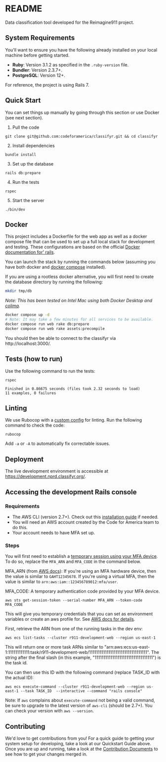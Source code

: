 # README

Data classification tool developed for the Reimagine911 project.

## System Requirements

You'll want to ensure you have the following already installed on your local machine before getting started.

- **Ruby**: Version 3.1.2 as specified in the `.ruby-version` file.
- **Bundler**: Version 2.3.7+.
- **PostgreSQL**: Version 12+.

For reference, the project is using Rails 7.

## Quick Start

You can set things up manually by going through this section or use Docker (see next section).

1. Pull the code

```
git clone git@github.com:codeforamerica/classifyr.git && cd classifyr
```

2. Install dependencies

```
bundle install
```

3. Set up the database

```
rails db:prepare
```

4. Run the tests

```
rspec
```

5. Start the server

```
./bin/dev
```

## Docker

This project includes a Dockerfile for the web app as well as a docker compose
file that can be used to set up a full local stack for development and testing.
These configurations are based on the official [Docker documentation for'
rails][1].

You can launch the stack by running the commands below (assuming you have both
docker and [docker compose][2] installed).

If you are using a rootless docker alternative, you will first need to create
the database directory by running the following:

```bash
mkdir tmp/db
```

_Note: This has been tested on Intel Mac using both Docker Desktop and
[colima][3]._

```bash
docker compose up -d
# Note: It may take a few minutes for all services to be available.
docker compose run web rake db:prepare
docker compose run web rake assets:precompile
```

You should then be able to connect to the classifyr via http://localhost:3000/.

[1]: https://docs.docker.com/samples/rails/
[2]: https://docs.docker.com/compose/
[3]: https://github.com/abiosoft/colima

## Tests (how to run)

Use the following command to run the tests:

```
rspec
```

```
Finished in 0.86675 seconds (files took 2.32 seconds to load)
11 examples, 0 failures
```

## Linting

We use Rubocop with a [custom config](.rubocop.yml) for linting. Run the following command to check the code:

```
rubocop
```

Add `-a` or `-A` to automatically fix correctable issues.

## Deployment

The live development environment is accessible at https://development.nprd.classifyr.org/.

## Accessing the development Rails console

### Requirements

- The AWS CLI (version 2.7+). Check out this [installation guide](https://docs.aws.amazon.com/cli/latest/userguide/getting-started-install.html) if needed.
- You will need an AWS account created by the Code for America team to do this.
- Your account needs to have MFA set up.

### Steps

You will first need to establish a [temporary session using your MFA device](https://aws.amazon.com/premiumsupport/knowledge-center/authenticate-mfa-cli/). To do so, replace the `MFA_ARN` and `MFA_CODE` in the command below.

MFA_ARN (from [AWS docs](https://aws.amazon.com/premiumsupport/knowledge-center/authenticate-mfa-cli/)): If you're using an MFA hardware device, then the value is similar to `GAHT12345678`. If you're using a virtual MFA, then the value is similar to `arn:aws:iam::123456789012:mfa/user`.

MFA_CODE: A temporary authentication code provided by your MFA device.

```
aws sts get-session-token --serial-number MFA_ARN --token-code MFA_CODE
```

This will give you temporary credentials that you can set as environment variables or create an aws profile for. See [AWS docs for details](https://aws.amazon.com/premiumsupport/knowledge-center/authenticate-mfa-cli/).

First, retrieve the ARN from one of the running tasks in the dev env:

```
aws ecs list-tasks --cluster r911-development-web --region us-east-1
```

This will return one or more task ARNs similar to "arn:aws:ecs:us-east-1:111111111111:task/r911-development-web/111111111111111111111111111111111". The string after the final slash (in this example, "111111111111111111111111111111111") is the task id.

You can then use this ID with the following command (replace TASK_ID with the actual ID):

```
aws ecs execute-command --cluster r911-development-web --region us-east-1 --task TASK_ID  --interactive --command "rails console"
```

Note: If `aws` complains about `execute-command` not being a valid command, be sure to upgrade to the latest version of `aws-cli` (should be 2.7+). You can check your version with `aws --version`.

## Contributing

We'd love to get contributions from you! For a quick guide to getting your system setup for developing, take a look at our Quickstart Guide above. Once you are up and running, take a look at the [Contribution Documents](./CONTRIBUTING.md) to see how to get your changes merged in.

